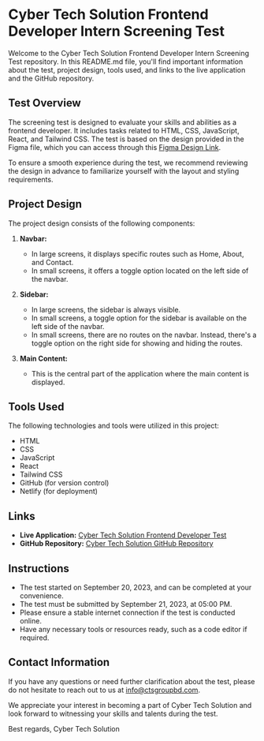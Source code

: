# Cyber Tech Solution Frontend Developer Intern Screening Test

Welcome to the Cyber Tech Solution Frontend Developer Intern Screening Test repository. In this README.md file, you'll find important information about the test, project design, tools used, and links to the live application and the GitHub repository.

## Test Overview

The screening test is designed to evaluate your skills and abilities as a frontend developer. It includes tasks related to HTML, CSS, JavaScript, React, and Tailwind CSS. The test is based on the design provided in the Figma file, which you can access through this [Figma Design Link](https://www.figma.com/file/<your-figma-design-link>).

To ensure a smooth experience during the test, we recommend reviewing the design in advance to familiarize yourself with the layout and styling requirements.

## Project Design

The project design consists of the following components:

1. **Navbar:**
   - In large screens, it displays specific routes such as Home, About, and Contact.
   - In small screens, it offers a toggle option located on the left side of the navbar.

2. **Sidebar:**
   - In large screens, the sidebar is always visible.
   - In small screens, a toggle option for the sidebar is available on the left side of the navbar.
   - In small screens, there are no routes on the navbar. Instead, there's a toggle option on the right side for showing and hiding the routes.

3. **Main Content:**
   - This is the central part of the application where the main content is displayed.

## Tools Used

The following technologies and tools were utilized in this project:

- HTML
- CSS
- JavaScript
- React
- Tailwind CSS
- GitHub (for version control)
- Netlify (for deployment)

## Links

- **Live Application:** [Cyber Tech Solution Frontend Developer Test](https://amazing-horse-13ec1e.netlify.app/)
- **GitHub Repository:** [Cyber Tech Solution GitHub Repository](https://github.com/alaminhossa1n/CyberTechTask)

## Instructions

- The test started on September 20, 2023, and can be completed at your convenience.
- The test must be submitted by September 21, 2023, at 05:00 PM.
- Please ensure a stable internet connection if the test is conducted online.
- Have any necessary tools or resources ready, such as a code editor if required.

## Contact Information

If you have any questions or need further clarification about the test, please do not hesitate to reach out to us at info@ctsgroupbd.com.

We appreciate your interest in becoming a part of Cyber Tech Solution and look forward to witnessing your skills and talents during the test.

Best regards,
Cyber Tech Solution